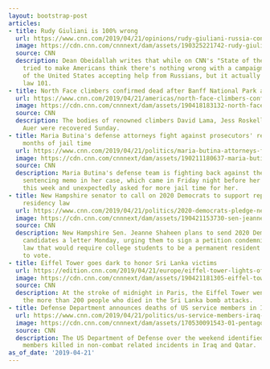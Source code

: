 ```yaml
---
layout: bootstrap-post
articles:
- title: Rudy Giuliani is 100% wrong
  url: https://www.cnn.com/2019/04/21/opinions/rudy-giuliani-russia-contribution-obeidallah/index.html
  image: https://cdn.cnn.com/cnnnext/dam/assets/190325221742-rudy-giuliani-2-3-25-2019-super-tease.jpg
  source: CNN
  description: Dean Obeidallah writes that while on CNN's "State of the Union," Giuliani
    tried to make Americans think there's nothing wrong with a campaign for president
    of the United States accepting help from Russians, but it actually violates election
    law 101.
- title: North Face climbers confirmed dead after Banff National Park avalanche
  url: https://www.cnn.com/2019/04/21/americas/north-face-climbers-confirmed-dead-avalanche/index.html
  image: https://cdn.cnn.com/cnnnext/dam/assets/190418183132-north-face-climbers-split-super-tease.jpg
  source: CNN
  description: The bodies of renowned climbers David Lama, Jess Roskelley, and Hansjörg
    Auer were recovered Sunday.
- title: Maria Butina's defense attorneys fight against prosecutors' request for 18
    months of jail time
  url: https://www.cnn.com/2019/04/21/politics/maria-butina-attorneys-fight-jail-time/index.html
  image: https://cdn.cnn.com/cnnnext/dam/assets/190211180637-maria-butina-super-tease.jpg
  source: CNN
  description: Maria Butina's defense team is fighting back against the prosecutors'
    sentencing memo in her case, which came in Friday night before her sentencing
    this week and unexpectedly asked for more jail time for her.
- title: New Hampshire senator to call on 2020 Democrats to support repeal of voter
    residency law
  url: https://www.cnn.com/2019/04/21/politics/2020-democrats-pledge-new-hampshire-voter-law/index.html
  image: https://cdn.cnn.com/cnnnext/dam/assets/190421153730-sen-jeanne-shaheen-121218-super-tease.jpg
  source: CNN
  description: New Hampshire Sen. Jeanne Shaheen plans to send 2020 Democratic presidential
    candidates a letter Monday, urging them to sign a petition condemning a state
    law that would require college students to be a permanent resident of the state
    to vote.
- title: Eiffel Tower goes dark to honor Sri Lanka victims
  url: https://edition.cnn.com/2019/04/21/europe/eiffel-tower-lights-off-sri-lanka/index.html
  image: https://cdn.cnn.com/cnnnext/dam/assets/190421181305-eiffel-tower-dark-sri-lanka-screengrab-super-tease.jpg
  source: CNN
  description: At the stroke of midnight in Paris, the Eiffel Tower went dark to honor
    the more than 200 people who died in the Sri Lanka bomb attacks.
- title: Defense Department announces deaths of US service members in Iraq and Qatar
  url: https://www.cnn.com/2019/04/21/politics/us-service-members-iraq-qatar/index.html
  image: https://cdn.cnn.com/cnnnext/dam/assets/170530091543-01-pentagon-aerial-file-super-tease.jpg
  source: CNN
  description: The US Department of Defense over the weekend identified two US service
    members killed in non-combat related incidents in Iraq and Qatar.
as_of_date: '2019-04-21'
---
```


